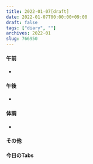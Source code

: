 ```yaml
---
title: 2022-01-07[draft]
date: 2022-01-07T00:00:00+09:00
draft: false
tags: ["diary", ""]
archives: 2022-01
slug: 766950
---
```

#### 午前
- 
#### 午後
- 
#### 体調
- 
#### その他
#### 今日のTabs